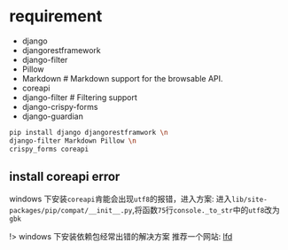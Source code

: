 # requirement

- django
- djangorestframework
- django-filter
- Pillow
- Markdown # Markdown support for the browsable API.
- coreapi
- django-filter  # Filtering support
- django-crispy-forms
- django-guardian

```bash
pip install django djangorestframwork \n
django-filter Markdown Pillow \n
crispy_forms coreapi
```

## install coreapi error
windows 下安装`coreapi`肯能会出现`utf8`的报错，进入方案:
进入`lib/site-packages/pip/compat/__init__.py`,将函数`75`行`console._to_str`中的`utf8`改为`gbk`

!> windows 下安装依赖包经常出错的解决方案
推荐一个网站: [lfd](www.lfd.uci.edu)
